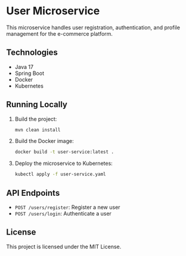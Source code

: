 
# User Microservice

This microservice handles user registration, authentication, and profile management for the e-commerce platform.

## Technologies
- Java 17
- Spring Boot
- Docker
- Kubernetes

## Running Locally

1. Build the project:
   ```bash
   mvn clean install
   ```

2. Build the Docker image:
   ```bash
   docker build -t user-service:latest .
   ```

3. Deploy the microservice to Kubernetes:
   ```bash
   kubectl apply -f user-service.yaml
   ```

## API Endpoints
- `POST /users/register`: Register a new user
- `POST /users/login`: Authenticate a user

## License
This project is licensed under the MIT License.

